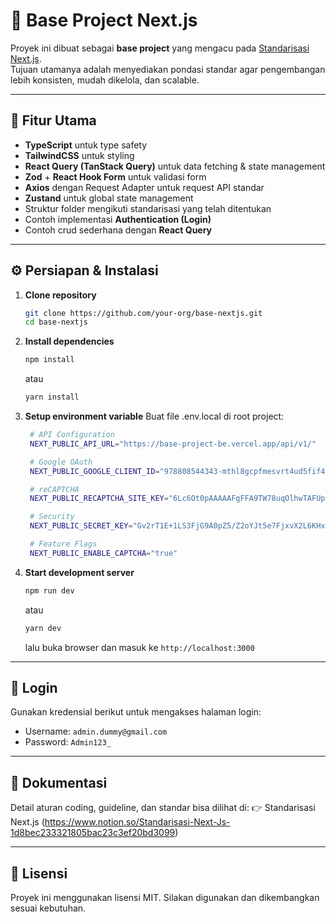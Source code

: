 # 🚀 Base Project Next.js

Proyek ini dibuat sebagai **base project** yang mengacu pada [Standarisasi Next.js](https://www.notion.so/Standarisasi-Next-Js-1d8bec233321805bac23c3ef20bd3099).  
Tujuan utamanya adalah menyediakan pondasi standar agar pengembangan lebih konsisten, mudah dikelola, dan scalable.  

---

## 📌 Fitur Utama
- **TypeScript** untuk type safety
- **TailwindCSS** untuk styling
- **React Query (TanStack Query)** untuk data fetching & state management
- **Zod** + **React Hook Form** untuk validasi form
- **Axios** dengan Request Adapter untuk request API standar
- **Zustand** untuk global state management
- Struktur folder mengikuti standarisasi yang telah ditentukan
- Contoh implementasi **Authentication (Login)**
- Contoh crud sederhana dengan **React Query**

---

## ⚙️ Persiapan & Instalasi

1. **Clone repository**
   ```bash
   git clone https://github.com/your-org/base-nextjs.git
   cd base-nextjs
   ```

2. **Install dependencies**
   ```bash
   npm install
   ```
   atau
   ```bash
   yarn install
   ```
3. **Setup environment variable**
    Buat file .env.local di root project:

   ```bash
    # API Configuration
    NEXT_PUBLIC_API_URL="https://base-project-be.vercel.app/api/v1/"

    # Google OAuth
    NEXT_PUBLIC_GOOGLE_CLIENT_ID="978808544343-mthl8gcpfmesvrt4ud5fif4hd9ojjg5q.apps.googleusercontent.com"

    # reCAPTCHA
    NEXT_PUBLIC_RECAPTCHA_SITE_KEY="6Lc6Ot0pAAAAAFgFFA9TW78uqOlhwTAFUpInirsE"

    # Security
    NEXT_PUBLIC_SECRET_KEY="Gv2rT1E+1LS3FjG9A0pZ5/Z2oYJt5e7FjxvX2L6KHxE="

    # Feature Flags
    NEXT_PUBLIC_ENABLE_CAPTCHA="true"


   ```
4. **Start development server**
   ```bash
   npm run dev
   ```
   atau
   ```bash
   yarn dev
   ```  
   lalu buka browser dan masuk ke `http://localhost:3000`

---

## 🔑 Login
Gunakan kredensial berikut untuk mengakses halaman login:
- Username: `admin.dummy@gmail.com`
- Password: `Admin123_`

---

## 📝 Dokumentasi
Detail aturan coding, guideline, dan standar bisa dilihat di:
👉 Standarisasi Next.js (https://www.notion.so/Standarisasi-Next-Js-1d8bec233321805bac23c3ef20bd3099)

---

## 📄 Lisensi
Proyek ini menggunakan lisensi MIT.
Silakan digunakan dan dikembangkan sesuai kebutuhan.


